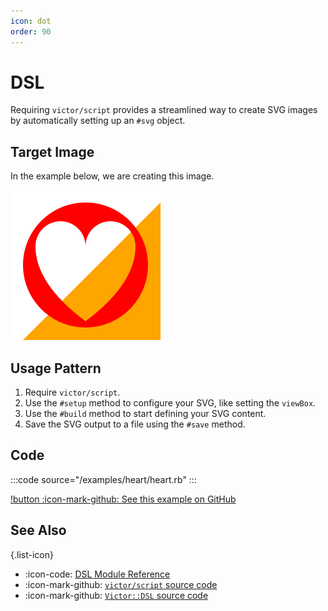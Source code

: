 ```yaml
---
icon: dot
order: 90
---
```


# DSL

Requiring `victor/script` provides a streamlined way to create SVG images by
automatically setting up an `#svg` object.

## Target Image

In the example below, we are creating this image.

![](/examples/heart/heart.svg)

## Usage Pattern

1. Require `victor/script`.
2. Use the `#setup` method to configure your SVG, like setting the `viewBox`.
3. Use the `#build` method to start defining your SVG content.
4. Save the SVG output to a file using the `#save` method.

## Code

:::code source="/examples/heart/heart.rb" :::

[!button :icon-mark-github: See this example on GitHub](https://github.com/DannyBen/victor-book/tree/master/src/examples/heart)

## See Also

{.list-icon}
- :icon-code: [DSL Module Reference](/class-reference/dsl)
- :icon-mark-github: [`victor/script` source code](https://github.com/DannyBen/victor/blob/master/lib/victor/script.rb)
- :icon-mark-github: [`Victor::DSL` source code](https://github.com/DannyBen/victor/blob/master/lib/victor/dsl.rb)
